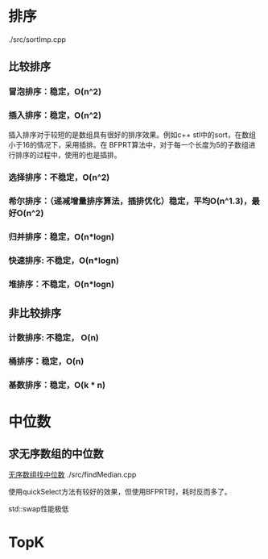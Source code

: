 # 排序
./src/sortImp.cpp
## 比较排序
### 冒泡排序：稳定，O(n^2)
### 插入排序：稳定，O(n^2)
插入排序对于较短的是数组具有很好的排序效果。例如c++ stl中的sort，在数组小于16的情况下，采用插排。在
BFPRT算法中，对于每一个长度为5的子数组进行排序的过程中，使用的也是插排。
### 选择排序：不稳定，O(n^2)
### 希尔排序：（递减增量排序算法，插排优化）稳定，平均O(n^1.3)，最好O(n^2)
### 归并排序：稳定，O(n*logn)
### 快速排序:  不稳定，O(n*logn)
### 堆排序：不稳定，O(n*logn)

## 非比较排序
### 计数排序: 不稳定， O(n)
### 桶排序：稳定，O(n)
### 基数排序：稳定，O(k * n)

# 中位数
## 求无序数组的中位数
[无序数组找中位数](https://www.lintcode.com/problem/median/my-submissions)
./src/findMedian.cpp

使用quickSelect方法有较好的效果，但使用BFPRT时，耗时反而多了。

std::swap性能极低
# TopK